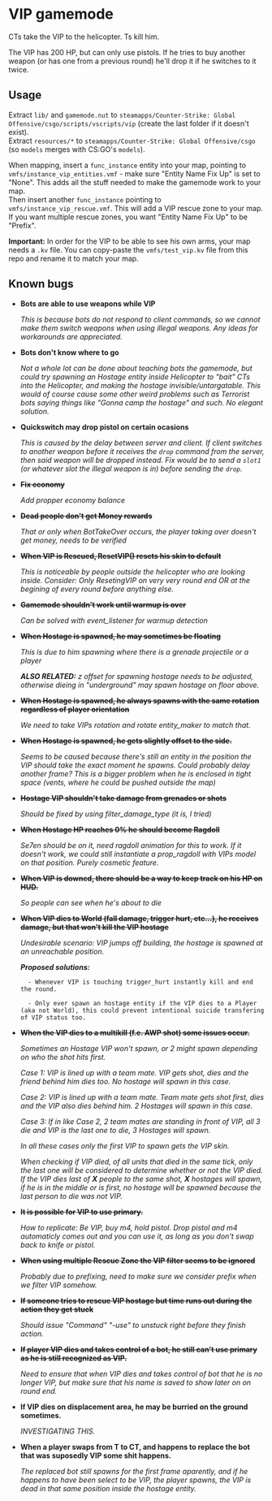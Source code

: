# VIP gamemode

CTs take the VIP to the helicopter. Ts kill him. 

The VIP has 200 HP, but can only use pistols. If he tries to buy another weapon (or has one from a previous round) he'll drop it if he switches to it twice.

## Usage

Extract `lib/` and `gamemode.nut` to `steamapps/Counter-Strike: Global Offensive/csgo/scripts/vscripts/vip` (create the last folder if it doesn't exist).  
Extract `resources/*` to `steamapps/Counter-Strike: Global Offensive/csgo` (so `models` merges with CS:GO's `models`).

When mapping, insert a `func_instance` entity into your map, pointing to `vmfs/instance_vip_entities.vmf` - make sure "Entity Name Fix Up" is set to "None". This adds all the stuff needed to make the gamemode work to your map.  
Then insert another `func_instance` pointing to `vmfs/instance_vip_rescue.vmf`. This will add a VIP rescue zone to your map. If you want multiple rescue zones, you want "Entity Name Fix Up" to be "Prefix".

**Important:** In order for the VIP to be able to see his own arms, your map needs a `.kv` file. You can copy-paste the `vmfs/test_vip.kv` file from this repo and rename it to match your map.

## Known bugs

- **Bots are able to use weapons while VIP**  

    _This is because bots do not respond to client commands, so we cannot make them switch weapons when using illegal weapons. Any ideas for workarounds are appreciated._

- **Bots don't know where to go**  

    _Not a whole lot can be done about teaching bots the gamemode, but could try spawning an Hostage entity inside Helicopter to "bait" CTs into the Helicopter, and making the hostage invisible/untargatable. This would of course cause some other weird problems such as Terrorist bots saying things like "Gonna camp the hostage" and such. No elegant solution._

- **Quickswitch may drop pistol on certain ocasions**  

    _This is caused by the delay between server and client. If client switches to another weapon before it receives the `drop` command from the server, then said weapon will be dropped instead. Fix would be to send a `slot1` (or whatever slot the illegal weapon is in) before sending the `drop`._

- ~~**Fix economy**~~

    _Add propper economy balance_

- ~~**Dead people don't get Money rewards**~~

    _That or only when BotTakeOver occurs, the player taking over doesn't get money, needs to be verified_

- ~~**When VIP is Rescued, ResetVIP() resets his skin to default**~~

    _This is noticeable by people outside the helicopter who are looking inside._
    _Consider: Only ResetingVIP on very very round end OR at the begining of every round before anything else._
    
- ~~**Gamemode shouldn't work until warmup is over**~~

    _Can be solved with event_listener for warmup detection_

- ~~**When Hostage is spawned, he may sometimes be floating**~~

    _This is due to him spawning where there is a grenade projectile or a player_
    
    _**ALSO RELATED:** z offset for spawning hostage needs to be adjusted, otherwise dieing in "underground" may spawn hostage on floor above._

- ~~**When Hostage is spawned, he always spawns with the same rotation regardless of player orientation**~~
    
    _We need to take VIPs rotation and rotate entity_maker to match that._

- ~~**When Hostage is spawned, he gets slightly offset to the side.**~~

    _Seems to be caused because there's still an entity in the position the VIP should take the exact moment he spawns. Could probably delay another frame? This is a bigger problem when he is enclosed in tight space (vents, where he could be pushed outside the map)_

- ~~**Hostage VIP shouldn't take damage from grenades or shots**~~

    _Should be fixed by using filter_damage_type (it is, I tried)_
    
- ~~**When Hostage HP reaches 0% he should become Ragdoll**~~

    _Se7en should be on it, need ragdoll animation for this to work. If it doesn't work, we could still instantiate a prop_ragdoll with VIPs model on that position. Purely cosmetic feature._
    
- ~~**When VIP is downed, there should be a way to keep track on his HP on HUD.**~~
    
    _So people can see when he's about to die_
    
- ~~**When VIP dies to World (fall damage, trigger hurt, etc...), he receives damage, but that won't kill the VIP hostage**~~
    
    _Undesirable scenario: VIP jumps off building, the hostage is spawned at an unreachable position._

    _**Proposed solutions:**_
    
        - Whenever VIP is touching trigger_hurt instantly kill and end the round.
    
        - Only ever spawn an hostage entity if the VIP dies to a Player (aka not World), this could prevent intentional suicide transfering of VIP status too.
    
- ~~**When the VIP dies to a multikill (f.e. AWP shot) some issues occur.**~~

    _Sometimes an Hostage VIP won't spawn, or 2 might spawn depending on who the shot hits first._
    
    _Case 1: VIP is lined up with a team mate. VIP gets shot, dies and the friend behind him dies too. No hostage will spawn in this case._
    
    _Case 2: VIP is lined up with a team mate. Team mate gets shot first, dies and the VIP also dies behind him. 2 Hostages will spawn in this case._
    
    _Case 3: If in like Case 2, 2 team mates are standing in front of VIP, all 3 die and VIP is the last one to die, 3 Hostages will spawn._
    
    _In all these cases only the first VIP to spawn gets the VIP skin._
    
    _When checking if VIP died, of all units that died in the same tick, only the last one will be considered to determine whether or not the VIP died. If the VIP dies last of **X** people to the same shot, **X** hostages will spawn, if he is in the middle or is first, no hostage will be spawned because the last person to die was not VIP._
    
- ~~**It is possible for VIP to use primary.**~~

    _How to replicate: Be VIP, buy m4, hold pistol. Drop pistol and m4 automaticly comes out and you can use it, as long as you don't swap back to knife or pistol._

- ~~**When using multiple Rescue Zone the VIP filter seems to be ignored**~~

    _Probably due to prefixing, need to make sure we consider prefix when we filter VIP somehow._
    
    
- ~~**If someone tries to rescue VIP hostage but time runs out during the action they get stuck**~~

    _Should issue "Command" "-use" to unstuck right before they finish action._
    
    
- ~~**If player VIP dies and takes control of a bot, he still can't use primary as he is still recognized as VIP.**~~

    _Need to ensure that when VIP dies and takes control of bot that he is no longer VIP, but make sure that his name is saved to show later on on round end._
    
    
- **If VIP dies on displacement area, he may be burried on the ground sometimes.**

    _INVESTIGATING THIS._
    
- **When a player swaps from T to CT, and happens to replace the bot that was suposedly VIP some shit happens.**

    _The replaced bot still spawns for the first frame aparently, and if he happens to have been select to be VIP, the player spawns, the VIP is dead in that same position inside the hostage entity._
